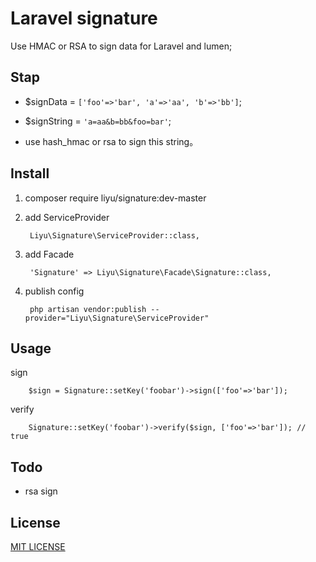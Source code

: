# Laravel signature

Use HMAC or RSA to sign data for Laravel and lumen;

## Stap

- $signData = `['foo'=>'bar', 'a'=>'aa', 'b'=>'bb']`;

- $signString = `'a=aa&b=bb&foo=bar'`;

- use hash_hmac or rsa to sign this string。

## Install

1. composer require liyu/signature:dev-master
2. add ServiceProvider

        Liyu\Signature\ServiceProvider::class,

3. add Facade

        'Signature' => Liyu\Signature\Facade\Signature::class,

4. publish config

        php artisan vendor:publish --provider="Liyu\Signature\ServiceProvider"

## Usage

sign

        $sign = Signature::setKey('foobar')->sign(['foo'=>'bar']);
 
verify

        Signature::setKey('foobar')->verify($sign, ['foo'=>'bar']); // true

## Todo

- rsa sign

## License

[MIT LICENSE](https://github.com/liyu001989/signature/blob/master/LICENSE)
